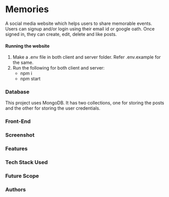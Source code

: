 # Memories
A social media website which helps users to share memorable events. Users can signup and/or login using their email id or google oath. Once signed in, they can create, edit, delete and like posts.  

#### Running the website
1. Make a .env file in both client and server folder. Refer .env.example for the same.
2. Run the following for both client and server:
    - npm i
    - npm start

### Database
This project uses MongoDB. It has two collections, one for storing the posts and the other for storing the user credentials.

### Front-End
### Screenshot
### Features
### Tech Stack Used
### Future Scope
### Authors

